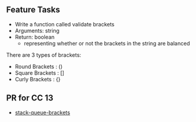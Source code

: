 ## Feature Tasks

- Write a function called validate brackets
- Arguments: string
- Return: boolean
  - representing whether or not the brackets in the string are balanced

There are 3 types of brackets:

- Round Brackets : ()
- Square Brackets : []
- Curly Brackets : {}

## PR for CC 13

- [stack-queue-brackets](stack-queue-bracket.png)
